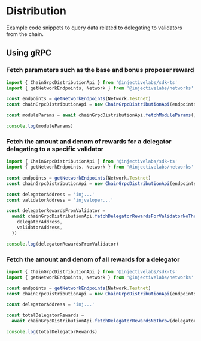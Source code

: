 # Distribution

Example code snippets to query data related to delegating to validators from the chain.

## Using gRPC

### Fetch parameters such as the base and bonus proposer reward

```ts
import { ChainGrpcDistributionApi } from '@injectivelabs/sdk-ts'
import { getNetworkEndpoints, Network } from '@injectivelabs/networks'

const endpoints = getNetworkEndpoints(Network.Testnet)
const chainGrpcDistributionApi = new ChainGrpcDistributionApi(endpoints.grpc)

const moduleParams = await chainGrpcDistributionApi.fetchModuleParams()

console.log(moduleParams)
```

### Fetch the amount and denom of rewards for a delegator delagating to a specific validator

```ts
import { ChainGrpcDistributionApi } from '@injectivelabs/sdk-ts'
import { getNetworkEndpoints, Network } from '@injectivelabs/networks'

const endpoints = getNetworkEndpoints(Network.Testnet)
const chainGrpcDistributionApi = new ChainGrpcDistributionApi(endpoints.grpc)

const delegatorAddress = 'inj...'
const validatorAddress = 'injvaloper...'

const delegatorRewardsFromValidator =
  await chainGrpcDistributionApi.fetchDelegatorRewardsForValidatorNoThrow({
    delegatorAddress,
    validatorAddress,
  })

console.log(delegatorRewardsFromValidator)
```

### Fetch the amount and denom of all rewards for a delegator

```ts
import { ChainGrpcDistributionApi } from '@injectivelabs/sdk-ts'
import { getNetworkEndpoints, Network } from '@injectivelabs/networks'

const endpoints = getNetworkEndpoints(Network.Testnet)
const chainGrpcDistributionApi = new ChainGrpcDistributionApi(endpoints.grpc)

const delegatorAddress = 'inj...'

const totalDelegatorRewards =
  await chainGrpcDistributionApi.fetchDelegatorRewardsNoThrow(delegatorAddress)

console.log(totalDelegatorRewards)
```
